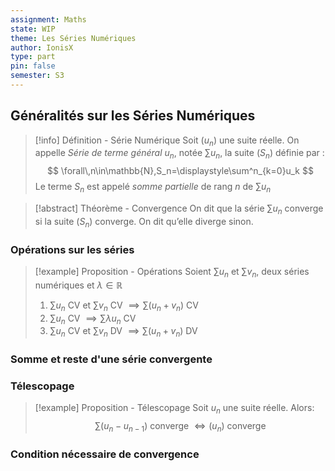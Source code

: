 ```yaml
---
assignment: Maths
state: WIP
theme: Les Séries Numériques
author: IonisX
type: part
pin: false
semester: S3
---
```

## Généralités sur les Séries Numériques
>[!info] Définition - Série Numérique
>Soit $(u_n)$ une suite réelle. On appelle _Série de terme général $u_n$_, notée $\sum{u_n}$, la suite $(S_n)$ définie par :
>$$ \forall\,n\in\mathbb{N},S_n=\displaystyle\sum^n_{k=0}u_k $$
>Le terme $S_n$ est appelé _somme partielle_ de rang $n$ de $\sum{u_n}$

>[!abstract] Théorème - Convergence
>On dit que la série $\sum{u_n}$ converge si la suite $(S_n)$ converge. On dit qu’elle diverge sinon.
### Opérations sur les séries
>[!example] Proposition - Opérations
> Soient $\sum{u_n}$ et $\sum{v_n}$, deux séries numériques et $\lambda\in\mathbb{R}$
> 1. $\sum{u_n}\text{  CV et }\sum{v_n}\text{  CV }\implies\sum(u_n+v_n)\text{ CV}$
> 2. $\sum{u_n}\text{  CV }\implies\sum\lambda{u_n}\text{ CV}$
> 3. $\sum{u_n}\text{  CV et }\sum{v_n}\text{  DV }\implies\sum(u_n+v_n)\text{ DV}$

### Somme et reste d'une série convergente

### Télescopage
> [!example] Proposition - Télescopage
> Soit $u_n$ une suite réelle. Alors:
> $$\sum(u_n-u_{n-1})\text{  converge  }\iff(u_n)\text{  converge}$$


### Condition nécessaire de convergence